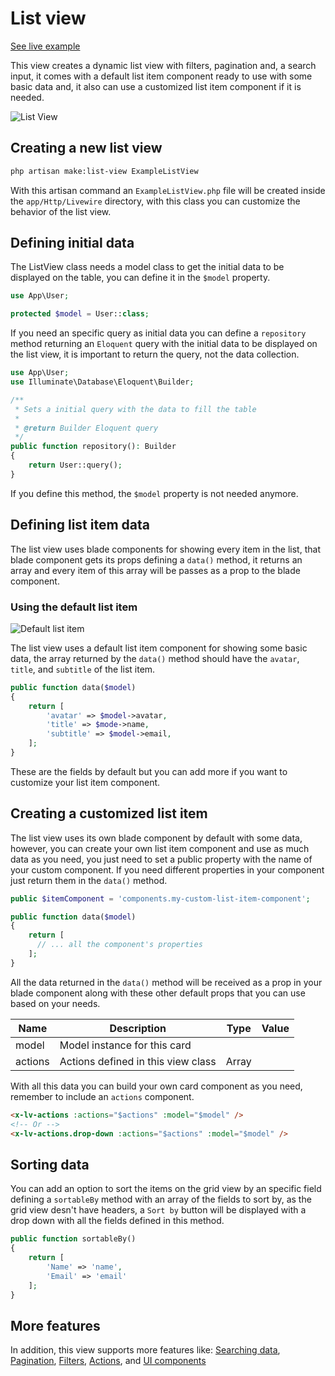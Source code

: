 # List view

[See live example](/examples/list-view)

This view creates a dynamic list view with filters, pagination and, a search input, it comes with a default list item component ready to use with some basic data and, it also can use a customized list item component if it is needed.

![List View](/img/docs/list.png)

## Creating a new list view

```bash
php artisan make:list-view ExampleListView
```

With this artisan command an `ExampleListView.php` file will be created inside the `app/Http/Livewire` directory, with this class you can customize the behavior of the list view.

## Defining initial data

The ListView class needs a model class to get the initial data to be displayed on the table, you can define it in the `$model` property.

```php
use App\User;

protected $model = User::class;
```

If you need an specific query as initial data you can define a `repository` method  returning an `Eloquent` query with the initial data to be displayed on the list view, it is important to return the query, not the data collection.

```php
use App\User;
use Illuminate\Database\Eloquent\Builder;

/**
 * Sets a initial query with the data to fill the table
 *
 * @return Builder Eloquent query
 */
public function repository(): Builder
{
    return User::query();
}
```
If you define this method, the `$model` property is not needed anymore.

## Defining list item data

The list view uses blade components for showing every item in the list, that blade component gets its props defining a `data()` method, it returns an array and every item of this array will be passes as a prop to the blade component.

### Using the default list item

![Default list item](/img/docs/list-item.png)

The list view uses a default list item component for showing some basic data, the array returned by the `data()` method should have the `avatar`, `title`, and `subtitle` of the list item.


```php
public function data($model)
{
    return [
        'avatar' => $model->avatar,
        'title' => $mode->name,
        'subtitle' => $model->email,
    ];
}
```

These are the fields by default but you can add more if you want to customize your list item component.

## Creating a customized list item

The list view uses its own blade component by default with some data, however, you can create your own list item component and use as much data as you need, you just need to set a public property with the name of your custom component. If you need different properties in your component just return them in the `data()` method.

```php
public $itemComponent = 'components.my-custom-list-item-component';

public function data($model)
{
    return [
      // ... all the component's properties
    ];
}
```

All the data returned in the `data()` method will be received as a prop in your blade component along with these other default props that you can use based on your needs.

Name|Description|Type|Value
--|--|--|--|
model|Model instance for this card|||
actions|Actions defined in this view class|Array

With all this data you can build your own card component as you need, remember to include an `actions` component.

```html
<x-lv-actions :actions="$actions" :model="$model" />
<!-- Or -->
<x-lv-actions.drop-down :actions="$actions" :model="$model" />
```

## Sorting data
You can add an option to sort the items on the grid view by an specific field defining a `sortableBy` method with an array of the fields to sort by, as the grid view desn't have headers, a `Sort by` button will be displayed with a drop down with all the fields defined in this method.

```php
public function sortableBy()
{
    return [
        'Name' => 'name',
        'Email' => 'email'
    ];
}
```

## More features

In addition, this view supports more features like: [Searching data](/search), [Pagination](/pagination), [Filters](/filters), [Actions](/actions), and [UI components](/ui-components)